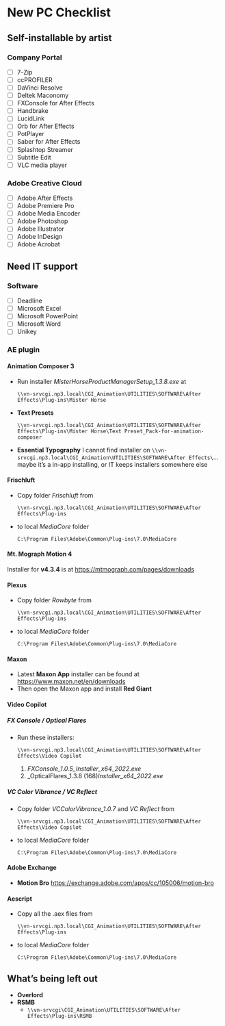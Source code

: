 # New PC Checklist

## Self-installable by artist

### Company Portal

- [ ] 7-Zip
- [ ] ccPROFILER
- [ ] DaVinci Resolve
- [ ] Deltek Maconomy
- [ ] FXConsole for After Effects
- [ ] Handbrake
- [ ] LucidLink
- [ ] Orb for After Effects
- [ ] PotPlayer
- [ ] Saber for After Effects
- [ ] Splashtop Streamer
- [ ] Subtitle Edit
- [ ] VLC media player

### Adobe Creative Cloud

- [ ] Adobe After Effects
- [ ] Adobe Premiere Pro
- [ ] Adobe Media Encoder
- [ ] Adobe Photoshop
- [ ] Adobe Illustrator
- [ ] Adobe InDesign
- [ ] Adobe Acrobat

## Need IT support

### Software

- [ ] Deadline
- [ ] Microsoft Excel
- [ ] Microsoft PowerPoint
- [ ] Microsoft Word
- [ ] Unikey

### AE plugin

#### Animation Composer 3

- Run installer _MisterHorseProductManagerSetup_1.3.8.exe_ at
	```
	\\vn-srvcgi.np3.local\CGI_Animation\UTILITIES\SOFTWARE\After Effects\Plug-ins\Mister Horse
	```
- **Text Presets**
	```
	\\vn-srvcgi.np3.local\CGI_Animation\UTILITIES\SOFTWARE\After Effects\Plug-ins\Mister Horse\Text Preset_Pack-for-animation-composer
	```
- **Essential Typography**
	I cannot find installer on `\\vn-srvcgi.np3.local\CGI_Animation\UTILITIES\SOFTWARE\After Effects\`… maybe it’s a in-app installing, or IT keeps installers somewhere else

#### Frischluft

- Copy folder _Frischluft_ from
	```
	\\vn-srvcgi.np3.local\CGI_Animation\UTILITIES\SOFTWARE\After Effects\Plug-ins
	```
- to local _MediaCore_ folder
	```
	C:\Program Files\Adobe\Common\Plug-ins\7.0\MediaCore
	```

#### Mt. Mograph Motion 4

Installer for **v4.3.4** is at https://mtmograph.com/pages/downloads
	
#### Plexus

- Copy folder _Rowbyte_ from
	```
	\\vn-srvcgi.np3.local\CGI_Animation\UTILITIES\SOFTWARE\After Effects\Plug-ins
	```
- to local _MediaCore_ folder
	```
	C:\Program Files\Adobe\Common\Plug-ins\7.0\MediaCore
	```

#### Maxon

- Latest **Maxon App** installer can be found at<br>https://www.maxon.net/en/downloads
- Then open the Maxon app and install **Red Giant**

#### Video Copilot

##### FX Console / Optical Flares

- Run these installers:
	```
	\\vn-srvcgi.np3.local\CGI_Animation\UTILITIES\SOFTWARE\After Effects\Video Copilot
	```
	1. _FXConsole_1.0.5_Installer_x64_2022.exe_
	2. _OpticalFlares_1.3.8 (168)_Installer_x64_2022.exe_

##### VC Color Vibrance / VC Reflect

- Copy folder _VCColorVibrance_1.0.7_ and _VC Reflect_ from
	```
	\\vn-srvcgi.np3.local\CGI_Animation\UTILITIES\SOFTWARE\After Effects\Video Copilot
	```
- to local _MediaCore_ folder
	```
	C:\Program Files\Adobe\Common\Plug-ins\7.0\MediaCore
	```

#### Adobe Exchange

- **Motion Bro**
  https://exchange.adobe.com/apps/cc/105006/motion-bro

#### Aescript

- Copy all the .aex files from
	```
	\\vn-srvcgi.np3.local\CGI_Animation\UTILITIES\SOFTWARE\After Effects\Plug-ins
	```
- to local _MediaCore_ folder
	```
	C:\Program Files\Adobe\Common\Plug-ins\7.0\MediaCore
	```

## What’s being left out

- **Overlord**
- **RSMB**
	- `\\vn-srvcgi\CGI_Animation\UTILITIES\SOFTWARE\After Effects\Plug-ins\RSMB`
